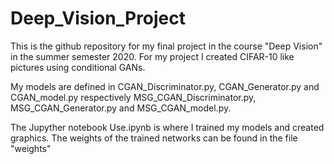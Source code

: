 # Deep_Vision_Project

This is the github repository for my final project in the course "Deep Vision" in the summer semester 2020.
For my project I created CIFAR-10 like pictures using conditional GANs.

My models are defined in CGAN_Discriminator.py, CGAN_Generator.py and CGAN_model.py respectively MSG_CGAN_Discriminator.py, MSG_CGAN_Generator.py and MSG_CGAN_model.py.

The Jupyther notebook Use.ipynb is where I trained my models and created graphics.
The weights of the trained networks can be found in the file "weights"
